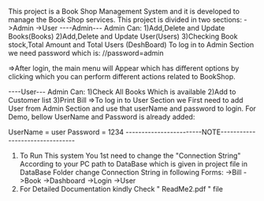 This project is a Book Shop Management System and it is developed to manage the Book Shop services. This project is divided in two sections:
->Admin
->User
----Admin---
Admin Can:
1)Add,Delete and Update Books(Books)
2)Add,Delete and Update User(Users)
3)Checking Book stock,Total Amount and Total Users (DeshBoard)
To log in to Admin Section we need password which is:
//password=admin

=>After login, the main menu will Appear which has different options by clicking which you can perform different actions related to BookShop.

----User---
Admin Can:
1)Check All Books Which is available 
2)Add to Customer list 
3)Print Bill
=>To log in to User Section we First need to add User from Admin Section and use that userName and  password to login.
For Demo, bellow UserName and Password is already added:

UserName = user
Password = 1234
				------------------------NOTE--------------------------------

1) To Run This system You 1st need to change the "Connection String" According to your PC path to DataBase which is given in project file in DataBase Folder
change Connection String in following Forms:
->Bill
->Book
->Dashboard
->Login
->User
2) For Detailed Documentation kindly Check " ReadMe2.pdf " file
